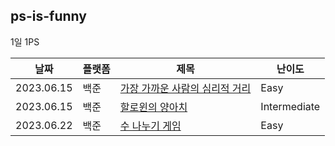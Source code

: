 ## ps-is-funny

1일 1PS

|날짜|플랫폼|제목|난이도|
|---|---|---|---|
|2023.06.15|백준|[가장 가까운 사람의 심리적 거리](/easy/baekjoon-20529)|Easy|
|2023.06.15|백준|[할로윈의 양아치](/intermediate/baekjoon-20303/)|Intermediate|
|2023.06.22|백준|[수 나누기 게임 ](/easy/baekjoon-27172/)|Easy|